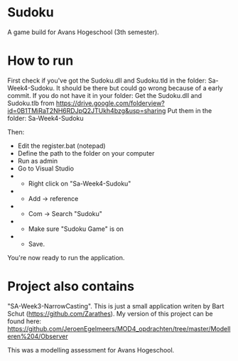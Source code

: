 # Sudoku
A game build for Avans Hogeschool (3th semester).

# How to run
First check if you've got the Sudoku.dll and Sudoku.tld in the folder: Sa-Week4-Sudoku. It should be there but could go wrong because of a early commit. If you do not have it in your folder:
Get the Sudoku.dll and Sudoku.tlb from https://drive.google.com/folderview?id=0B1TMiRaT2NH6RDJpQ2JTUkh4bzg&usp=sharing
Put them in the folder: Sa-Week4-Sudoku

Then:
- Edit the register.bat (notepad)
- Define the path to the folder on your computer
- Run as admin
- Go to Visual Studio
- - Right click on "Sa-Week4-Sudoku"
- - Add -> reference
- - Com -> Search "Sudoku"
- - Make sure "Sudoku Game" is on
- - Save.

You're now ready to run the application.

# Project also contains
"SA-Week3-NarrowCasting". This is just a small application writen by Bart Schut (https://github.com/Zarathes).
My version of this project can be found here: https://github.com/JeroenEgelmeers/MOD4_opdrachten/tree/master/Modelleren%204/Observer

This was a modelling assessment for Avans Hogeschool.

